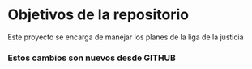 # Objetivos de la repositorio

Este proyecto se encarga de manejar los planes de la liga de la justicia


### Estos cambios son nuevos desde GITHUB
